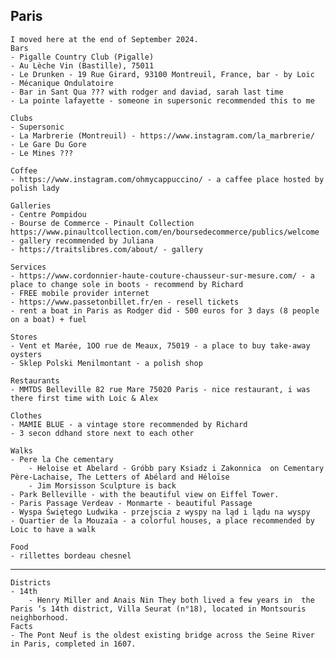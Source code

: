 ## Paris
	I moved here at the end of September 2024.
	Bars
	- Pigalle Country Club (Pigalle)
	- Au Lèche Vin (Bastille), 75011
	- Le Drunken - 19 Rue Girard, 93100 Montreuil, France, bar - by Loic
	- Mécanique Ondulatoire
	- Bar in Sant Qua ??? with rodger and daviad, sarah last time
	- La pointe lafayette - someone in supersonic recommended this to me
	
	Clubs
	- Supersonic
	- La Marbrerie (Montreuil) - https://www.instagram.com/la_marbrerie/
	- Le Gare Du Gore
	- Le Mines ???
	
	Coffee
	- https://www.instagram.com/ohmycappuccino/ - a caffee place hosted by polish lady
	
	Galleries
	- Centre Pompidou
	- Bourse de Commerce - Pinault Collection https://www.pinaultcollection.com/en/boursedecommerce/publics/welcome - gallery recommended by Juliana
	- https://traitslibres.com/about/ - gallery
	
	Services
	- https://www.cordonnier-haute-couture-chausseur-sur-mesure.com/ - a place to change sole in boots - recommend by Richard
	- FREE mobile provider internet
	- https://www.passetonbillet.fr/en - resell tickets
	- rent a boat in Paris as Rodger did - 500 euros for 3 days (8 people on a boat) + fuel
	
	Stores
	- Vent et Marée, 1OO rue de Meaux, 75019 - a place to buy take-away oysters
	- Sklep Polski Menilmontant - a polish shop
	
	Restaurants
	- MMTDS Belleville 82 rue Mare 75020 Paris - nice restaurant, i was there first time with Loic & Alex
	
	Clothes
	- MAMIE BLUE - a vintage store recommended by Richard
	- 3 secon ddhand store next to each other
	
	Walks
	- Pere la Che cementary
		- Heloise et Abelard - Gróbb pary Ksiadz i Zakonnica  on Cementary Père-Lachaise, The Letters of Abélard and Héloïse
		- Jim Morsisson Sculpture is back
	- Park Belleville - with the beautiful view on Eiffel Tower.
	- Paris Passage Verdeav - Monmarte - beautiful Passage
	- Wyspa Świętego Ludwika - przejscia z wyspy na ląd i lądu na wyspy
	- Quartier de la Mouzaïa - a colorful houses, a place recommended by Loic to have a walk

	Food
	- rillettes bordeau chesnel
---
	Districts
	- 14th
		- Henry Miller and Anais Nin They both lived a few years in  the Paris ‘s 14th district, Villa Seurat (n°18), located in Montsouris neighborhood.
	Facts
	- The Pont Neuf is the oldest existing bridge across the Seine River in Paris, completed in 1607.
